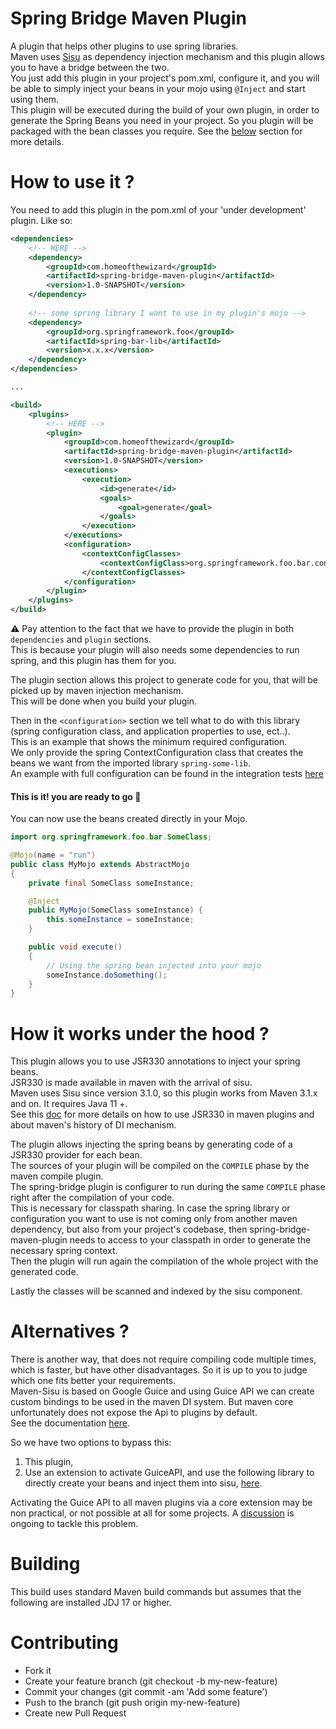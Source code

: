 ﻿# Spring Bridge Maven Plugin
A plugin that helps other plugins to use spring libraries.  
Maven uses [Sisu](https://eclipse.github.io/sisu.inject/) as dependency injection mechanism and this plugin allows you to have a bridge between the two.  
You just add this plugin in your project's pom.xml, configure it, and you will be able to simply inject your beans in your mojo using `@Inject` and start using them.   
This plugin will be executed during the build of your own plugin, in order to generate the Spring Beans you need in your project. So you plugin will be packaged with the bean classes you require. See the [below](#how-it-works-under-the-hood--) section for more details.
  
# How to use it ?
You need to add this plugin in the pom.xml of your 'under development' plugin. Like so:  
```xml
<dependencies>
    <!-- HERE -->
    <dependency>
        <groupId>com.homeofthewizard</groupId>
        <artifactId>spring-bridge-maven-plugin</artifactId>
        <version>1.0-SNAPSHOT</version>
    </dependency>
    
    <!-- some spring library I want to use in my plugin's mojo -->
    <dependency>
        <groupId>org.springframework.foo</groupId>
        <artifactId>spring-bar-lib</artifactId>
        <version>x.x.x</version>
    </dependency>
</dependencies>

...

<build>
    <plugins>
        <!-- HERE -->
        <plugin>
            <groupId>com.homeofthewizard</groupId>
            <artifactId>spring-bridge-maven-plugin</artifactId>
            <version>1.0-SNAPSHOT</version>
            <executions>
                <execution>
                    <id>generate</id>
                    <goals>
                        <goal>generate</goal>
                    </goals>
                </execution>
            </executions>
            <configuration>
                <contextConfigClasses>
                    <contextConfigClass>org.springframework.foo.bar.config.SomeBeansConfiguration</contextConfigClass>
                </contextConfigClasses>
            </configuration>
        </plugin>
    </plugins>
</build>
```
  
⚠️ Pay attention to the fact that we have to provide the plugin in both `dependencies` and `plugin` sections.  
This is because your plugin will also needs some dependencies to run spring, and this plugin has them for you.  
  
The plugin section allows this project to generate code for you, that will be picked up by maven injection mechanism.  
This will be done when you build your plugin.  
   
Then in the `<configuration>` section we tell what to do with this library (spring configuration class, and application properties to use, ect..).  
This is an example that shows the minimum required configuration.  
We only provide the spring ContextConfiguration class that creates the beans we want from the imported library `spring-some-lib`.  
An example with full configuration can be found in the integration tests [here](./src/it/example/plugin/pom.xml)    
  
#### This is it! you are ready to go :rocket:
You can now use the beans created directly in your Mojo.

```java
import org.springframework.foo.bar.SomeClass;

@Mojo(name = "run")
public class MyMojo extends AbstractMojo
{
    private final SomeClass someInstance;

    @Inject
    public MyMojo(SomeClass someInstance) {
        this.someInstance = someInstance;
    }

    public void execute()
    {
        // Using the spring bean injected into your mojo
        someInstance.doSomething();
    }
}
```


# How it works under the hood ? 
This plugin allows you to use JSR330 annotations to inject your spring beans.  
JSR330 is made available in maven with the arrival of sisu.   
Maven uses Sisu since version 3.1.0, so this plugin works from Maven 3.1.x and on. It requires Java 11 +.    
See this [doc](https://maven.apache.org/maven-jsr330.html) for more details on how to use JSR330 in maven plugins and about maven's history of DI mechanism.   

The plugin allows injecting the spring beans by generating code of a JSR330 provider for each bean.   
The sources of your plugin will be compiled on the `COMPILE` phase by the maven compile plugin.  
The spring-bridge plugin is configurer to run during the same `COMPILE` phase right after the compilation of your code.  
This is necessary for classpath sharing. In case the spring library or configuration you want to use is not coming only from another maven dependency, but also from your project's codebase, then spring-bridge-maven-plugin needs to access to your classpath in order to generate the necessary spring context.  
Then the plugin will run again the compilation of the whole project with the generated code.  

Lastly the classes will be scanned and indexed by the sisu component.

# Alternatives ?
There is another way, that does not require compiling code multiple times, which is faster, but have other disadvantages. So it is up to you to judge which one fits better your requirements.  
Maven-Sisu is based on Google Guice and using Guice API we can create custom bindings to be used in the maven DI system. But maven core unfortunately does not expose the Api to plugins by default.  
See the documentation [here](https://eclipse-sisu.github.io/sisu-project/plexus/index.html#custombinding).    
  
So we have two options to bypass this:  
1. This plugin,  
2. Use an extension to activate GuiceAPI, and use the following library to directly create your beans and inject them into sisu, [here](https://github.com/HomeOfTheWizard/spring-bridge-maven).

Activating the Guice API to all maven plugins via a core extension may be non practical, or not possible at all for some projects.
A [discussion](https://issues.apache.org/jira/browse/MNG-7921) is ongoing to tackle this problem.

# Building

This build uses standard Maven build commands but assumes that the following are installed JDJ  17 or higher.

# Contributing

* Fork it 
* Create your feature branch (git checkout -b my-new-feature)
* Commit your changes (git commit -am 'Add some feature')
* Push to the branch (git push origin my-new-feature)
* Create new Pull Request
